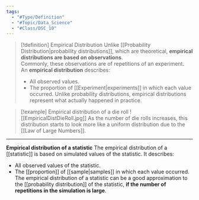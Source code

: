 ```yaml
---
tags:
  - "#Type/Definition"
  - "#Topic/Data_Science"
  - "#Class/DSC_10"
---
```


> [!definition] Empirical Distribution
> Unlike [[Probability Distribution|probability distributions]], which are theoretical, **empirical distributions are based on observations**.  
> Commonly, these observations are of repetitions of an experiment.  
> An **empirical distribution** describes:  
> - All observed values.
> - The proportion of [[Experiment|experiments]] in which each value occurred. 
> Unlike probability distributions, empirical distributions represent what actually happened in practice.

> [!example] Empirical distribution of a die roll
> ![[EmpiricalDistDieRoll.jpg]]
> As the number of die rolls increases, this distribution starts to look more like a uniform distribution due to the [[Law of Large Numbers]].

---

**Empirical distribution of a statistic**
The empirical distribution of a [[statistic]] is based on simulated values of the statistic. It describes:
 - All observed values of the statistic.  
 - The [[proportion]] of [[sample|samples]] in which each value occurred.  
The empirical distribution of a statistic can be a good approximation to the [[probability distribution]] of the statistic, **if the number of repetitions in the simulation is large**.